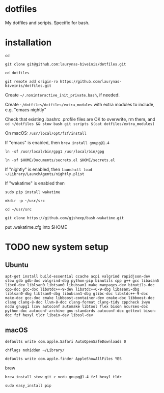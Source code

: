 # dotfiles
My dotfiles and scripts. Specific for bash.

# installation
`cd`

`git clone git@github.com:laurynas-biveinis/dotfiles.git`

`cd dotfiles`

`git remote add origin-ro https://github.com/laurynas-biveinis/dotfiles.git`

Create `~/.noninteractive_init_private.bash`, if needed.

Create `~/dotfiles/dotfiles/extra_modules` with extra modules to include, e.g. "emacs nightly"

Check that existing .bashrc .profile files are OK to overwrite, rm them, and
`cd ~/dotfiles && stow bash git scripts $(cat dotfiles/extra_modules)`

On macOS:
`/usr/local/opt/fzf/install`

If "emacs" is enabled, then 
`brew install gnupg@1.4`

`ln -sf /usr/local/bin/gpg1 /usr/local/bin/gpg`

`ln -sf $HOME/Documents/secrets.el $HOME/secrets.el`

If "nightly" is enabled, then `launchctl load ~/Library/LaunchAgents/nightly.plist`

If "wakatime" is enabled then

`sudo pip install wakatime`

`mkdir -p ~/usr/src`

`cd ~/usr/src`

`git clone https://github.com/gjsheep/bash-wakatime.git`

put .wakatime.cfg into $HOME

# TODO new system setup
## Ubuntu
`apt-get install build-essential ccache acpi valgrind rapidjson-dev stow gdb gdb-doc valgrind-dbg python-pip binutils cpp g++ gcc libasan5 libc6-dev liblsan0 libtsan0 libubsan1 make manpages-dev binutils-doc cpp-doc gcc-doc libstdc++-9-dev libstdc++6-9-dbg libasan5-dbg liblsan0-dbg libtsan0-dbg libubsan1-dbg glibc-doc libstdc++-9-doc make-doc gcc-doc cmake libboost-container-dev cmake-doc libboost-doc clang clang-8-doc llvm-8-doc clang-format clang-tidy cppcheck iwyu ncdu gnupg1 lcov autoconf automake libtool flex bison ncurses-doc python-doc autoconf-archive gnu-standards autoconf-doc gettext bison-doc fzf hexyl tldr libaio-dev libssl-dev`

## macOS
`defaults write com.apple.Safari AutoOpenSafeDownloads 0`

`chflags nohidden ~/Library/`

`defaults write com.apple.finder AppleShowAllFiles YES`

brew

`brew install stow git z ncdu gnupg@1.4 fzf hexyl tldr`

`sudo easy_install pip`
